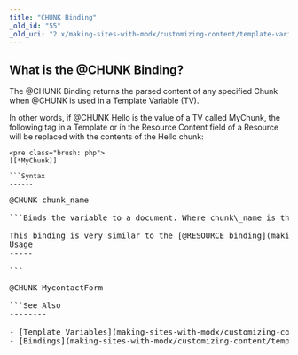 ```yaml
---
title: "CHUNK Binding"
_old_id: "55"
_old_uri: "2.x/making-sites-with-modx/customizing-content/template-variables/bindings/chunk-binding"
---
```


What is the @CHUNK Binding?
---------------------------

The @CHUNK Binding returns the parsed content of any specified Chunk when @CHUNK is used in a Template Variable (TV).

In other words, if @CHUNK Hello is the value of a TV called MyChunk, the following tag in a Template or in the Resource Content field of a Resource will be replaced with the contents of the Hello chunk:

```
<pre class="brush: php">
[[*MyChunk]]

```Syntax
------

```
<pre class="brush: php">
@CHUNK chunk_name

```Binds the variable to a document. Where chunk\_name is the name of the chunk. The returned value is a string containing the content of the chunk.

<div class="info">This binding is very similar to the [@RESOURCE binding](making-sites-with-modx/customizing-content/template-variables/bindings/resource-binding "RESOURCE Binding") with the exception that it will bind the TV to a [Chunk](making-sites-with-modx/structuring-your-site/chunks "Chunks").</div>Usage
-----

```
<pre class="brush: php">
@CHUNK MycontactForm

```See Also
--------

- [Template Variables](making-sites-with-modx/customizing-content/template-variables "Template Variables")
- [Bindings](making-sites-with-modx/customizing-content/template-variables/bindings "Bindings")